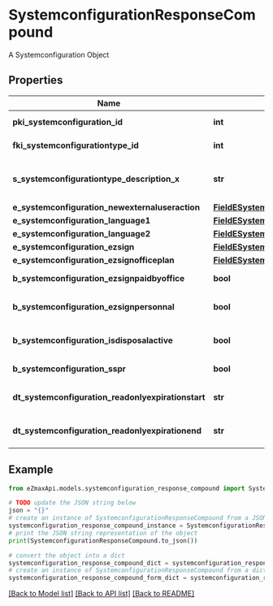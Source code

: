 # SystemconfigurationResponseCompound

A Systemconfiguration Object

## Properties

Name | Type | Description | Notes
------------ | ------------- | ------------- | -------------
**pki_systemconfiguration_id** | **int** | The unique ID of the Systemconfiguration | 
**fki_systemconfigurationtype_id** | **int** | The unique ID of the Systemconfigurationtype | 
**s_systemconfigurationtype_description_x** | **str** | The description of the Systemconfigurationtype in the language of the requester | 
**e_systemconfiguration_newexternaluseraction** | [**FieldESystemconfigurationNewexternaluseraction**](FieldESystemconfigurationNewexternaluseraction.md) |  | 
**e_systemconfiguration_language1** | [**FieldESystemconfigurationLanguage1**](FieldESystemconfigurationLanguage1.md) |  | 
**e_systemconfiguration_language2** | [**FieldESystemconfigurationLanguage2**](FieldESystemconfigurationLanguage2.md) |  | 
**e_systemconfiguration_ezsign** | [**FieldESystemconfigurationEzsign**](FieldESystemconfigurationEzsign.md) |  | [optional] 
**e_systemconfiguration_ezsignofficeplan** | [**FieldESystemconfigurationEzsignofficeplan**](FieldESystemconfigurationEzsignofficeplan.md) |  | [optional] 
**b_systemconfiguration_ezsignpaidbyoffice** | **bool** | Whether if Ezsign is paid by the company or not | [optional] 
**b_systemconfiguration_ezsignpersonnal** | **bool** | Whether if we allow the creation of personal files in eZsign | 
**b_systemconfiguration_isdisposalactive** | **bool** | Whether is Disposal processus is active or not | [optional] 
**b_systemconfiguration_sspr** | **bool** | Whether if we allow SSPR | 
**dt_systemconfiguration_readonlyexpirationstart** | **str** | The start date where the system will be in read only | [optional] 
**dt_systemconfiguration_readonlyexpirationend** | **str** | The end date where the system will be in read only | [optional] 

## Example

```python
from eZmaxApi.models.systemconfiguration_response_compound import SystemconfigurationResponseCompound

# TODO update the JSON string below
json = "{}"
# create an instance of SystemconfigurationResponseCompound from a JSON string
systemconfiguration_response_compound_instance = SystemconfigurationResponseCompound.from_json(json)
# print the JSON string representation of the object
print(SystemconfigurationResponseCompound.to_json())

# convert the object into a dict
systemconfiguration_response_compound_dict = systemconfiguration_response_compound_instance.to_dict()
# create an instance of SystemconfigurationResponseCompound from a dict
systemconfiguration_response_compound_form_dict = systemconfiguration_response_compound.from_dict(systemconfiguration_response_compound_dict)
```
[[Back to Model list]](../README.md#documentation-for-models) [[Back to API list]](../README.md#documentation-for-api-endpoints) [[Back to README]](../README.md)


